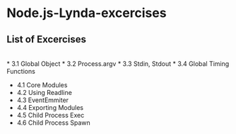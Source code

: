 # Node.js-Lynda-excercises

## List of Excercises
<br />
* 3.1 Global Object
* 3.2 Process.argv
* 3.3 Stdin, Stdout
* 3.4 Global Timing Functions<br />

* 4.1 Core Modules
* 4.2 Using Readline
* 4.3 EventEmmiter
* 4.4 Exporting Modules
* 4.5 Child Process Exec
* 4.6 Child Process Spawn<br />


